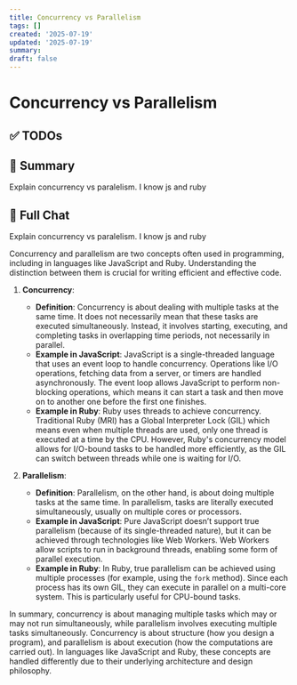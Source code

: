 ```yaml
---
title: Concurrency vs Parallelism
tags: []
created: '2025-07-19'
updated: '2025-07-19'
summary:
draft: false
---
```


# Concurrency vs Parallelism

## ✅ TODOs


## 📌 Summary
Explain concurrency vs paralelism. I know js and ruby

## 🧠 Full Chat


Explain concurrency vs paralelism. I know js and ruby

Concurrency and parallelism are two concepts often used in programming, including in languages like JavaScript and Ruby. Understanding the distinction between them is crucial for writing efficient and effective code.

1. **Concurrency**:
   - **Definition**: Concurrency is about dealing with multiple tasks at the same time. It does not necessarily mean that these tasks are executed simultaneously. Instead, it involves starting, executing, and completing tasks in overlapping time periods, not necessarily in parallel.
   - **Example in JavaScript**: JavaScript is a single-threaded language that uses an event loop to handle concurrency. Operations like I/O operations, fetching data from a server, or timers are handled asynchronously. The event loop allows JavaScript to perform non-blocking operations, which means it can start a task and then move on to another one before the first one finishes.
   - **Example in Ruby**: Ruby uses threads to achieve concurrency. Traditional Ruby (MRI) has a Global Interpreter Lock (GIL) which means even when multiple threads are used, only one thread is executed at a time by the CPU. However, Ruby's concurrency model allows for I/O-bound tasks to be handled more efficiently, as the GIL can switch between threads while one is waiting for I/O.

2. **Parallelism**:
   - **Definition**: Parallelism, on the other hand, is about doing multiple tasks at the same time. In parallelism, tasks are literally executed simultaneously, usually on multiple cores or processors.
   - **Example in JavaScript**: Pure JavaScript doesn’t support true parallelism (because of its single-threaded nature), but it can be achieved through technologies like Web Workers. Web Workers allow scripts to run in background threads, enabling some form of parallel execution.
   - **Example in Ruby**: In Ruby, true parallelism can be achieved using multiple processes (for example, using the `fork` method). Since each process has its own GIL, they can execute in parallel on a multi-core system. This is particularly useful for CPU-bound tasks.

In summary, concurrency is about managing multiple tasks which may or may not run simultaneously, while parallelism involves executing multiple tasks simultaneously. Concurrency is about structure (how you design a program), and parallelism is about execution (how the computations are carried out). In languages like JavaScript and Ruby, these concepts are handled differently due to their underlying architecture and design philosophy.